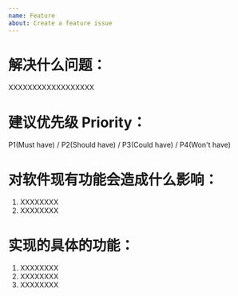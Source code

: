 ```yaml
---
name: Feature
about: Create a feature issue
---
```


# 解决什么问题：
XXXXXXXXXXXXXXXXXX

# 建议优先级 Priority：
P1(Must have) / P2(Should have) / P3(Could have) / P4(Won't have)

# 对软件现有功能会造成什么影响：
1. XXXXXXXX
2. XXXXXXXX

# 实现的具体的功能：
1. XXXXXXXX
2. XXXXXXXX
3. XXXXXXXX